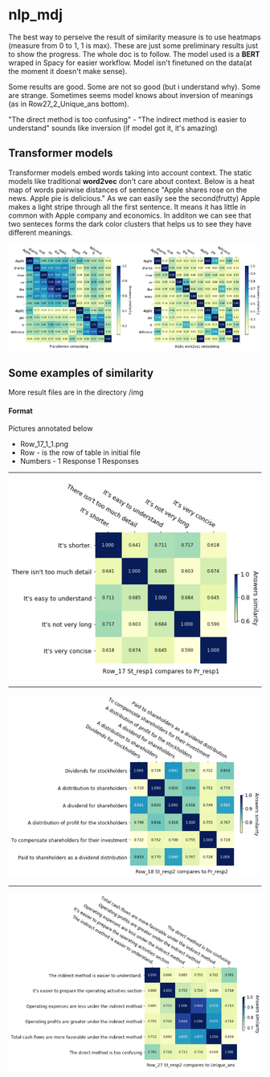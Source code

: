 # nlp_mdj

The best way to perseive the result of similarity measure is to use heatmaps (measure from 0 to 1, 1 is max).
These are just some preliminary results just to show the progress. The whole doc is to follow.
The model used is a **BERT** wraped in Spacy for easier workflow. Model isn't finetuned on the data(at the moment it doesn't make sense).

Some results are good. Some are not so good (but i understand why). Some are strange. Sometimes seems model knows about inversion of meanings (as in Row27_2_Unique_ans bottom). 

"The direct method is too confusing" - "The indirect method is easier to understand" sounds like inversion (if model got it, it's amazing)

## Transformer models

Transformer models embed words taking into account context. The static models like traditional **word2vec** don't care about context. 
Below is a heat map of words pairwise distances of sentence "Apple shares rose on the news. Apple pie is delicious." As we can easily see the second(frutty) Apple makes a light stripe through all the first sentence. It means it has little in common with Apple company and economics. In additon we can see that two senteces forms the dark color clusters that helps us to see they have different meanings.

<img src="https://github.com/osoleole/nlp_mdj/blob/master/img/Apples_similarity.png">

## Some examples of similarity

More result files are in the directory /img

#### Format
Pictures annotated below
* Row_17_1_1.png
* Row - is the row of table in initial file
* Numbers - 1 Response 1 Responses
---
<img src="https://github.com/osoleole/nlp_mdj/blob/master/img/Row17_1_1.png">

---
<img src="https://github.com/osoleole/nlp_mdj/blob/master/img/Row18_2_2.png">

---

<img src="https://github.com/osoleole/nlp_mdj/blob/master/img/Row27_2_Unique_ans.png">
